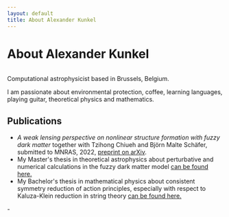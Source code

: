 ```yaml
---
layout: default
title: About Alexander Kunkel
---
```


<div class="post">
	<h1 class="pageTitle">About Alexander Kunkel</h1>
	<div class="circular_image">
	<img src="{{ site.baseurl }}/assets/img/about/2023_quadratic.jpeg" alt="">
	</div>
	<p class="intro">Computational astrophysicist based in Brussels, Belgium.</p>
	<p>I am passionate about environmental protection, coffee, learning languages, playing guitar, theoretical physics and mathematics.</p>
	<h2>Publications</h2>
	<ul>
  		<li><em>A weak lensing perspective on nonlinear structure formation with fuzzy dark matter</em> together with Tzihong Chiueh and Björn Malte Schäfer, submitted to MNRAS, 2022, <a href="https://arxiv.org/abs/2211.01523">preprint on arXiv</a>.</li>  		<li> My Master's thesis in theoretical astrophysics about perturbative and numerical calculations in the fuzzy dark matter model <a href="{{ site.baseurl }}/assets/pdfs/kunkel_masters_thesis.pdf">  can be found here.</a></li>
		<li> My Bachelor's thesis in mathematical physics about consistent symmetry reduction of action principles, especially with respect to Kaluza-Klein reduction in string theory <a href="{{ site.baseurl }}/assets/pdfs/kunkel_bachelors_thesis.pdf"> can be found here.</a></li>
  	</ul>-
</div>

